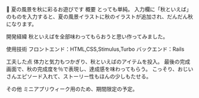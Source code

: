 🍂 夏の風景を秋に彩るお遊びです
概要
とっても単純。
入力欄に「秋といえば」のものを入力すると、夏の風景イラストに秋のイラストが追加され、だんだん秋になります。

開発経緯
秋といえばを全部味わってもらおうと思い作ってみました。

使用技術
フロントエンド：HTML,CSS,Stimulus,Turbo
バックエンド：Rails

工夫した点
体力と気力もつかぎり、秋といえばのアイテムを投入。
最後の完成画面で、秋の完成度を％で表現し、達成感を味わってもらう。
こっそり、おじいさんエピソード入れて、ストーリー性もほんの少しもたせる。

その他
ミニアプリウィーク用のため、期間限定の予定。
